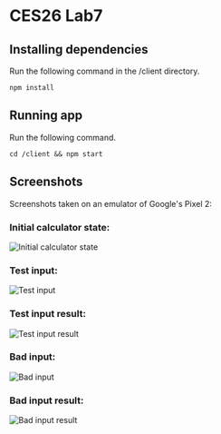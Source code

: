 # CES26 Lab7

## Installing dependencies

Run the following command in the /client directory. <br/>

    npm install

## Running app

Run the following command. <br/>

    cd /client && npm start

## Screenshots

Screenshots taken on an emulator of Google's Pixel 2:

### Initial calculator state:<br/>
![Initial calculator state](/lab7/screenshots/initial_state.png?raw=true 'Initial calculator state')<br/>
### Test input:<br/>
![Test input](/lab7/screenshots/input.png?raw=true 'Test input')<br/>
### Test input result:<br/>
![Test input result](/lab7/screenshots/result.png?raw=true 'Test input result')<br/>
### Bad input:<br/>
![Bad input](/lab7/screenshots/bad_input.png?raw=true 'Bad input')<br/>
### Bad input result:<br/>
![Bad input result](/lab7/screenshots/error.png?raw=true 'Bad input result')<br/>
